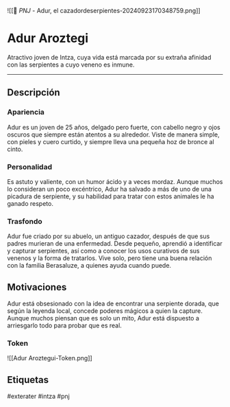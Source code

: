 ![[👤 _PNJ_ - Adur, el cazadordeserpientes-20240923170348759.png]]
# Adur Aroztegi
Atractivo joven de Intza, cuya vida está marcada  por su  extraña afinidad con las serpientes a cuyo veneno es inmune. 

---
## Descripción
### Apariencia 
Adur es un joven de 25 años, delgado pero fuerte, con cabello negro y ojos oscuros que siempre están atentos a su alrededor. Viste de manera simple, con pieles y cuero curtido, y siempre lleva una pequeña hoz de bronce al cinto.
### Personalidad 
Es astuto y valiente, con un humor ácido y a veces mordaz. Aunque muchos lo consideran un poco excéntrico, Adur ha salvado a más de uno de una picadura de serpiente, y su habilidad para tratar con estos animales le ha ganado respeto.
### Trasfondo 
Adur fue criado por su abuelo, un antiguo cazador, después de que sus padres murieran de una enfermedad. Desde pequeño, aprendió a identificar y capturar serpientes, así como a conocer los usos curativos de sus venenos y la forma de tratarlos. Vive solo, pero tiene una buena relación con la familia Berasaluze, a quienes ayuda cuando puede.
## Motivaciones
Adur está obsesionado con la idea de encontrar una serpiente dorada, que según la leyenda local, concede poderes mágicos a quien la capture. Aunque muchos piensan que es solo un mito, Adur está dispuesto a arriesgarlo todo para probar que es real.
### Token
![[Adur Aroztegui-Token.png]]
## Etiquetas
#exterater #intza #pnj 